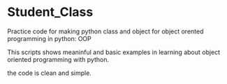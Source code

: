 # Student_Class
Practice code for making python class and object for object orented programming in python: OOP

This scripts shows meaninful and basic examples in learning about object oriented programming with python.

the code is clean and simple.
